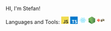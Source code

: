 HI, I'm Stefan! 

<!--
**Tonyaap/Tonyaap** is a ✨ _special_ ✨ repository because its `README.md` (this file) appears on your GitHub profile.

- 🌱 Feeling most comfortable with React-Environment and getting familiar with TypeScript and GraphQL.

- 🎧 I started my career in the night-live of Amsterdam where got to meet all sorts of interesting people. I really developed my music production skills over the years and did lots of studio work.

- 🎢 After doing some online courses I got hooked pretty quickly and decided to further develop my skills by joining the codaisseur bootcamp, this was probably one of the best decisions in my life!

- 🌱 With a good foundation of skills to build upon I think i'm ready for the next step and to keep growing as a developer!

- 📫 How to reach me: [LinkedIn](https://www.linkedin.com/in/stefan-kniest/)

- 🎧 Create some beats at my [portfolio project](https://lucid-poincare-293a24.netlify.app/)
-->

Languages and Tools:
<code><img height="20" src="https://raw.githubusercontent.com/github/explore/80688e429a7d4ef2fca1e82350fe8e3517d3494d/topics/javascript/javascript.png"></code>
<code><img height="20" src="https://raw.githubusercontent.com/github/explore/80688e429a7d4ef2fca1e82350fe8e3517d3494d/topics/typescript/typescript.png"></code>
<code><img height="20" src="https://raw.githubusercontent.com/github/explore/80688e429a7d4ef2fca1e82350fe8e3517d3494d/topics/react/react.png"></code>
<code><img height="20" src="https://raw.githubusercontent.com/github/explore/80688e429a7d4ef2fca1e82350fe8e3517d3494d/topics/nodejs/nodejs.png"></code>
<code><img height="20" src="https://raw.githubusercontent.com/github/explore/80688e429a7d4ef2fca1e82350fe8e3517d3494d/topics/git/git.png"></code>

